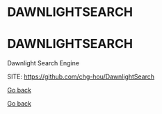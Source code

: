 # DAWNLIGHTSEARCH
# DAWNLIGHTSEARCH
 
 Dawnlight Search Engine
 
 SITE: https://github.com/chg-hou/DawnlightSearch

 [Go back](https://portable-linux-apps.github.io/apps.html)

 [Go back](https://portable-linux-apps.github.io/apps.html)
